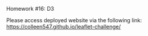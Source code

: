 Homework #16: D3

Please access deployed website via the following link: https://colleen547.github.io/leaflet-challenge/
